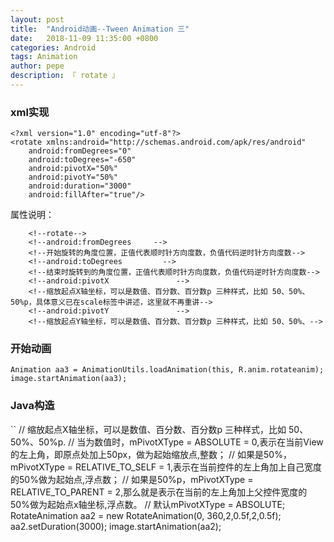 ```yaml
---
layout: post
title:  "Android动画--Tween Animation 三"
date:   2018-11-09 11:35:00 +0800
categories: Android
tags: Animation
author: pepe
description: 『 rotate 』
---
```


### **xml实现**
```
<?xml version="1.0" encoding="utf-8"?>
<rotate xmlns:android="http://schemas.android.com/apk/res/android"
    android:fromDegrees="0"
    android:toDegrees="-650"
    android:pivotX="50%"
    android:pivotY="50%"
    android:duration="3000"
    android:fillAfter="true"/>
```

属性说明：
```
    <!--rotate-->
    <!--android:fromDegrees     -->
    <!--开始旋转的角度位置，正值代表顺时针方向度数，负值代码逆时针方向度数-->
    <!--android:toDegrees         -->
    <!--结束时旋转到的角度位置，正值代表顺时针方向度数，负值代码逆时针方向度数-->
    <!--android:pivotX               -->
    <!--缩放起点X轴坐标，可以是数值、百分数、百分数p 三种样式，比如 50、50%、50%p，具体意义已在scale标签中讲述，这里就不再重讲-->
    <!--android:pivotY               -->
    <!--缩放起点Y轴坐标，可以是数值、百分数、百分数p 三种样式，比如 50、50%、-->
```

### **开始动画**
```
Animation aa3 = AnimationUtils.loadAnimation(this, R.anim.rotateanim);
image.startAnimation(aa3);
```

### **Java构造**
``
// 缩放起点X轴坐标，可以是数值、百分数、百分数p 三种样式，比如 50、50%、50%p.
// 当为数值时，mPivotXType = ABSOLUTE = 0,表示在当前View的左上角，即原点处加上50px，做为起始缩放点,整数；
// 如果是50%，mPivotXType = RELATIVE_TO_SELF = 1,表示在当前控件的左上角加上自己宽度的50%做为起始点,浮点数；
// 如果是50%p，mPivotXType = RELATIVE_TO_PARENT = 2,那么就是表示在当前的左上角加上父控件宽度的50%做为起始点x轴坐标,浮点数。
// 默认mPivotXType = ABSOLUTE;
RotateAnimation aa2 = new RotateAnimation(0, 360,2,0.5f,2,0.5f);
aa2.setDuration(3000);
image.startAnimation(aa2);
```                




























